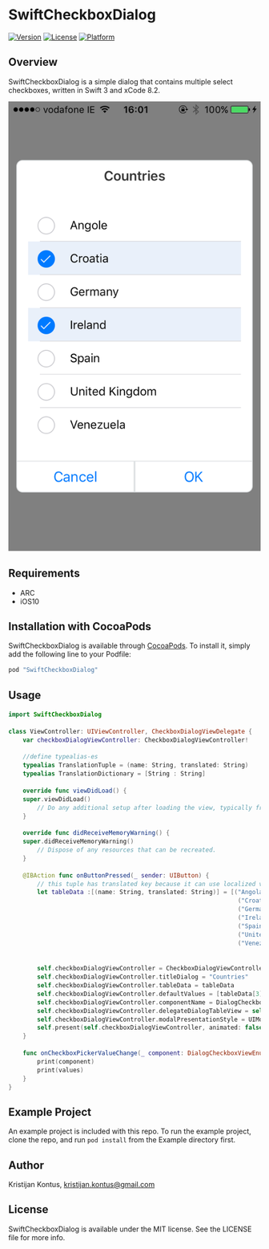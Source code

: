 # SwiftCheckboxDialog

[![Version](https://img.shields.io/cocoapods/v/SwiftCheckboxDialog.svg?style=flat)](http://cocoapods.org/pods/SwiftCheckboxDialog)
[![License](https://img.shields.io/cocoapods/l/SwiftCheckboxDialog.svg?style=flat)](http://cocoapods.org/pods/SwiftCheckboxDialog)
[![Platform](https://img.shields.io/cocoapods/p/SwiftCheckboxDialog.svg?style=flat)](http://cocoapods.org/pods/SwiftCheckboxDialog)

## Overview

SwiftCheckboxDialog is a simple dialog that contains multiple select checkboxes, written in Swift 3 and xCode 8.2.

![](checkbox.png?raw=true "Checkbox dialog screenshot")

## Requirements
* ARC
* iOS10

## Installation with CocoaPods

SwiftCheckboxDialog is available through [CocoaPods](http://cocoapods.org). To install
it, simply add the following line to your Podfile:

```ruby
pod "SwiftCheckboxDialog"
```

## Usage

```Swift
import SwiftCheckboxDialog

class ViewController: UIViewController, CheckboxDialogViewDelegate {
    var checkboxDialogViewController: CheckboxDialogViewController!

    //define typealias-es
    typealias TranslationTuple = (name: String, translated: String)
    typealias TranslationDictionary = [String : String]

    override func viewDidLoad() {
    super.viewDidLoad()
        // Do any additional setup after loading the view, typically from a nib.
    }

    override func didReceiveMemoryWarning() {
    super.didReceiveMemoryWarning()
        // Dispose of any resources that can be recreated.
    }

    @IBAction func onButtonPressed(_ sender: UIButton) {
        // this tuple has translated key because it can use localized values in case app needs to be localized
        let tableData :[(name: String, translated: String)] = [("Angola", "Angole"),
                                                                ("Croatia", "Croatia"),
                                                                ("Germany", "Germany"),
                                                                ("Ireland", "Ireland"),
                                                                ("Spain", "Spain"),
                                                                ("United Kingdom", "United Kingdom"),
                                                                ("Venezuela", "Venezuela")]


        self.checkboxDialogViewController = CheckboxDialogViewController()
        self.checkboxDialogViewController.titleDialog = "Countries"
        self.checkboxDialogViewController.tableData = tableData
        self.checkboxDialogViewController.defaultValues = [tableData[3]]
        self.checkboxDialogViewController.componentName = DialogCheckboxViewEnum.countries
        self.checkboxDialogViewController.delegateDialogTableView = self
        self.checkboxDialogViewController.modalPresentationStyle = UIModalPresentationStyle.overCurrentContext
        self.present(self.checkboxDialogViewController, animated: false, completion: nil)
    }

    func onCheckboxPickerValueChange(_ component: DialogCheckboxViewEnum, values: TranslationDictionary) {
        print(component)
        print(values)
    }
}
```

## Example Project

An example project is included with this repo.  To run the example project, clone the repo, and run `pod install` from the Example directory first.

## Author

Kristijan Kontus, kristijan.kontus@gmail.com

## License

SwiftCheckboxDialog is available under the MIT license. See the LICENSE file for more info.
